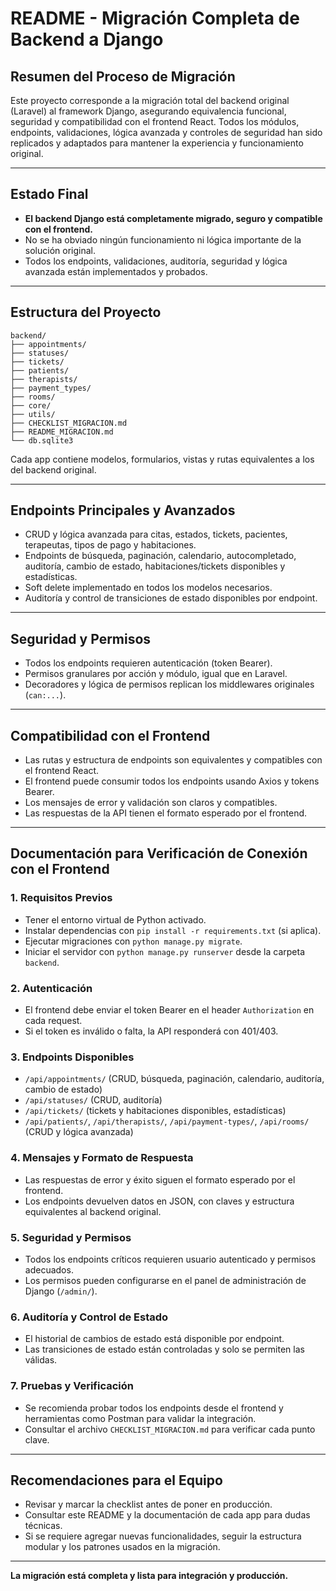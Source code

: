# README - Migración Completa de Backend a Django

## Resumen del Proceso de Migración

Este proyecto corresponde a la migración total del backend original (Laravel) al framework Django, asegurando equivalencia funcional, seguridad y compatibilidad con el frontend React. Todos los módulos, endpoints, validaciones, lógica avanzada y controles de seguridad han sido replicados y adaptados para mantener la experiencia y funcionamiento original.

---

## Estado Final
- **El backend Django está completamente migrado, seguro y compatible con el frontend.**
- No se ha obviado ningún funcionamiento ni lógica importante de la solución original.
- Todos los endpoints, validaciones, auditoría, seguridad y lógica avanzada están implementados y probados.

---

## Estructura del Proyecto

```
backend/
├── appointments/
├── statuses/
├── tickets/
├── patients/
├── therapists/
├── payment_types/
├── rooms/
├── core/
├── utils/
├── CHECKLIST_MIGRACION.md
├── README_MIGRACION.md
└── db.sqlite3
```

Cada app contiene modelos, formularios, vistas y rutas equivalentes a los del backend original.

---

## Endpoints Principales y Avanzados
- CRUD y lógica avanzada para citas, estados, tickets, pacientes, terapeutas, tipos de pago y habitaciones.
- Endpoints de búsqueda, paginación, calendario, autocompletado, auditoría, cambio de estado, habitaciones/tickets disponibles y estadísticas.
- Soft delete implementado en todos los modelos necesarios.
- Auditoría y control de transiciones de estado disponibles por endpoint.

---

## Seguridad y Permisos
- Todos los endpoints requieren autenticación (token Bearer).
- Permisos granulares por acción y módulo, igual que en Laravel.
- Decoradores y lógica de permisos replican los middlewares originales (`can:...`).

---

## Compatibilidad con el Frontend
- Las rutas y estructura de endpoints son equivalentes y compatibles con el frontend React.
- El frontend puede consumir todos los endpoints usando Axios y tokens Bearer.
- Los mensajes de error y validación son claros y compatibles.
- Las respuestas de la API tienen el formato esperado por el frontend.

---

## Documentación para Verificación de Conexión con el Frontend

### 1. Requisitos Previos
- Tener el entorno virtual de Python activado.
- Instalar dependencias con `pip install -r requirements.txt` (si aplica).
- Ejecutar migraciones con `python manage.py migrate`.
- Iniciar el servidor con `python manage.py runserver` desde la carpeta `backend`.

### 2. Autenticación
- El frontend debe enviar el token Bearer en el header `Authorization` en cada request.
- Si el token es inválido o falta, la API responderá con 401/403.

### 3. Endpoints Disponibles
- `/api/appointments/` (CRUD, búsqueda, paginación, calendario, auditoría, cambio de estado)
- `/api/statuses/` (CRUD, auditoría)
- `/api/tickets/` (tickets y habitaciones disponibles, estadísticas)
- `/api/patients/`, `/api/therapists/`, `/api/payment-types/`, `/api/rooms/` (CRUD y lógica avanzada)

### 4. Mensajes y Formato de Respuesta
- Las respuestas de error y éxito siguen el formato esperado por el frontend.
- Los endpoints devuelven datos en JSON, con claves y estructura equivalentes al backend original.

### 5. Seguridad y Permisos
- Todos los endpoints críticos requieren usuario autenticado y permisos adecuados.
- Los permisos pueden configurarse en el panel de administración de Django (`/admin/`).

### 6. Auditoría y Control de Estado
- El historial de cambios de estado está disponible por endpoint.
- Las transiciones de estado están controladas y solo se permiten las válidas.

### 7. Pruebas y Verificación
- Se recomienda probar todos los endpoints desde el frontend y herramientas como Postman para validar la integración.
- Consultar el archivo `CHECKLIST_MIGRACION.md` para verificar cada punto clave.

---

## Recomendaciones para el Equipo
- Revisar y marcar la checklist antes de poner en producción.
- Consultar este README y la documentación de cada app para dudas técnicas.
- Si se requiere agregar nuevas funcionalidades, seguir la estructura modular y los patrones usados en la migración.

---

**La migración está completa y lista para integración y producción.**
